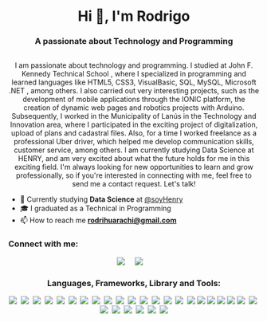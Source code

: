 <h1 align="center">Hi 👋, I'm Rodrigo</h1>
<h3 align="center">A passionate about Technology and Programming</h3>


<p align="left"> <a href="https://twitter.com/" target="blank">
<img src="https://img.shields.io/twitter/follow/?logo=twitter&style=for-the-badge" alt="" /></a> </p>

<p align="center"> 
I am passionate about technology and programming. I studied at John F. Kennedy Technical School , where I specialized in programming and learned languages ​​like HTML5, CSS3, VisualBasic, SQL, MySQL, Microsoft .NET , among others. I also carried out very interesting projects, such as the development of mobile applications through the IONIC platform, the creation of dynamic web pages and robotics projects with Arduino.
Subsequently, I worked in the Municipality of Lanús in the Technology and Innovation area, where I participated in the exciting project of digitalization, upload of plans and cadastral files.
Also, for a time I worked freelance as a professional Uber driver, which helped me develop communication skills, customer service, among others.
I am currently studying Data Science at HENRY, and am very excited about what the future holds for me in this exciting field.
I'm always looking for new opportunities to learn and grow professionally, so if you're interested in connecting with me, feel free to send me a contact request. Let's talk!
</p>

- 🌱 Currently studying **Data Science** at <a href="https://github.com/soyHenry">@soyHenry</a>
- 🎓 I graduated as a Technical in Programming
- 📫 How to reach me **rodrihuarachi@gmail.com**

<!-- Redes Sociales -->
<h3 align="left">Connect with me:</h3>
<p align='center'>
  <a href="https://www.linkedin.com/in/rodrigohuarachi"><img src="https://img.shields.io/badge/linkedin-%230077B5.svg?&style=for-the-badge&logo=linkedin&logoColor=white" /></a>&nbsp;&nbsp;&nbsp;&nbsp;
  <a href="https://www.instagram.com/rodrihuarachi"><img src="https://img.shields.io/badge/Instagram-E4405F?style=for-the-badge&logo=instagram&logoColor=white" /></a>&nbsp;&nbsp;&nbsp;&nbsp;
</p>
  
<!-- Lenguages and Tools -->
<h3 align="center">Languages, Frameworks, Library and Tools:</h3>

<div align='center'>
  <img src="https://img.shields.io/badge/Tableau-E97627?style=for-the-badge&logo=Tableau&logoColor=white" />&nbsp;
  <!--<img src="https://img.shields.io/badge/TensorFlow-FF6F00?style=for-the-badge&logo=TensorFlow&logoColor=white" />&nbsp;-->
  <img src="https://img.shields.io/badge/Python-FFD43B?style=for-the-badge&logo=python&logoColor=blue" />&nbsp;
  <img src="https://img.shields.io/badge/Google_Cloud-4285F4?style=for-the-badge&logo=google-cloud&logoColor=white" />&nbsp;
  <!--<img src="https://img.shields.io/badge/HTML5-E34F26?style=for-the-badge&logo=html5&logoColor=white" />&nbsp;-->
  <img src="https://img.shields.io/badge/Numpy-777BB4?style=for-the-badge&logo=numpy&logoColor=white" />&nbsp;
  <img src="https://img.shields.io/badge/Pandas-2C2D72?style=for-the-badge&logo=pandas&logoColor=white" />&nbsp;
  <img src=" https://img.shields.io/badge/Azure-0089D6?style=for-the-badge&logo=microsoft-azure&logoColor=white" />&nbsp;
  <img src="https://img.shields.io/badge/MongoDB-4EA94B?style=for-the-badge&logo=mongodb&logoColor=white" />&nbsp;
  <img src="https://img.shields.io/badge/MySQL-005C84?style=for-the-badge&logo=mysql&logoColor=white" />&nbsp;
  <img src="https://img.shields.io/badge/PostgreSQL-316192?style=for-the-badge&logo=postgresql&logoColor=white" />&nbsp;
  <!--<img src="https://img.shields.io/badge/.NET-512BD4?style=for-the-badge&logo=dotnet&logoColor=white" />&nbsp;-->
  <img src="https://img.shields.io/badge/Apache_Spark-FFFFFF?style=for-the-badge&logo=apachespark&logoColor=#E35A16" />&nbsp;
  <img src="https://img.shields.io/badge/Docker-2CA5E0?style=for-the-badge&logo=docker&logoColor=white" />&nbsp;
  <img src="https://img.shields.io/badge/Jupyter-F37626.svg?&style=for-the-badge&logo=Jupyter&logoColor=white" />&nbsp;
  <img src="https://img.shields.io/badge/PowerBI-F2C811?style=for-the-badge&logo=Power%20BI&logoColor=white" />&nbsp;
  <!--<img src="https://img.shields.io/badge/Arduino_IDE-00979D?style=for-the-badge&logo=arduino&logoColor=white" />&nbsp;-->
  <img src="https://img.shields.io/badge/VSCode-0078D4?style=for-the-badge&logo=visual%20studio%20code&logoColor=white" />&nbsp;
  <img src="https://img.shields.io/badge/IntelliJ_IDEA-000000.svg?style=for-the-badge&logo=intellij-idea&logoColor=white" />&nbsp;

  <img src="https://img.shields.io/badge/-Seaborn-96B6C5?style=for-the-badge&logo=seaborn&logoColor=white" />
  <img src="https://img.shields.io/badge/-BigQuery-4477CE?style=for-the-badge&logo=bigquery&logoColor=white" />
  <img src="https://img.shields.io/badge/-Apache%20Hadoop-75C2F6?style=for-the-badge&logo=apache-hadoop&logoColor=white" />
  <img src="https://img.shields.io/badge/-Apache%20Hive-F6635C?style=for-the-badge&logo=apache-hive&logoColor=white" />
  
  <img src="https://img.shields.io/badge/-Matplotlib-4682A9?style=for-the-badge&logo=matplotlib&logoColor=white" />
  <!--<img src="https://img.shields.io/badge/Ionic-3880FF?style=for-the-badge&logo=ionic&logoColor=white" />&nbsp;-->
  <img src="https://img.shields.io/badge/Microsoft_Excel-217346?style=for-the-badge&logo=microsoft-excel&logoColor=white" />&nbsp;
  <img src="https://img.shields.io/badge/Ubuntu-E95420?style=for-the-badge&logo=ubuntu&logoColor=white" />&nbsp;
  <img src="https://img.shields.io/badge/VirtualBox-21416b?style=for-the-badge&logo=VirtualBox&logoColor=white" />&nbsp;
  <img src="https://img.shields.io/badge/VMware-231f20?style=for-the-badge&logo=VMware&logoColor=white" />&nbsp;
  <img src="https://img.shields.io/badge/Linux-FCC624?style=for-the-badge&logo=linux&logoColor=black" />&nbsp;
  <img src="https://img.shields.io/badge/Colab-F9AB00?style=for-the-badge&logo=googlecolab&color=525252" />&nbsp;
  <img src="https://img.shields.io/badge/Microsoft%20SQL%20Server-CC2927?style=for-the-badge&logo=microsoft%20sql%20server&logoColor=white" />&nbsp;
  <img src="https://img.shields.io/badge/Plotly-239120?style=for-the-badge&logo=plotly&logoColor=white" />
  
</div>

<!-- Esto son cuadros de estadisticas de Github -->
<!-- <br>-->
<!-- <br>-->
<!-- <p align='center'><img  src="https://github-readme-stats.vercel.app/api/top-langs/?username=rodrihuarachi&theme=dark"alt="rodrihuarachi" /></p>-->


<!-- <p><img align="left" src="https://github-readme-stats.vercel.app/api/top-langs?username=rodrihuarachi&show_icons=true&&theme=dark#gh-dark-mode-only&locale=en&layout=compact" alt="rodrihuarachi" /></p>

<p>&nbsp;<img align="center" src="https://github-readme-stats.vercel.app/api?username=rodrihuarachi&show_icons=true&&theme=dark#gh-dark-mode-only&locale=en" alt="rodrihuarachi" /></p> -->
